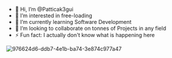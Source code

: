 - 👋 Hi, I’m @Patticak3gui
- 👀 I’m interested in free-loading
- 🌱 I’m currently learning Software Development
- 💞️ I’m looking to collaborate on tonnes of Projects in any field
- ⚡ Fun fact: I actually don't know what is happening here

<!---
Patticak3gui/Patticak3gui is a ✨ special ✨ repository because its `README.md` (this file) appears on your GitHub profile.
You can click the Preview link to take a look at your changes.
--->
![976624d6-ddb7-4e1b-ba74-3e874c977a47](https://github.com/Patticak3gui/Patticak3gui/assets/136805789/14412c40-c393-477a-81b2-cd15736b3ee9)
